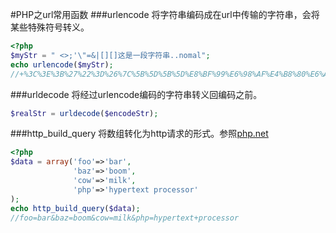 #PHP之url常用函数
###urlencode
将字符串编码成在url中传输的字符串，会将某些特殊符号转义。
```php
<?php
$myStr = " <>;'\"=&|[][]这是一段字符串..nomal";
echo urlencode($myStr);
//+%3C%3E%3B%27%22%3D%26%7C%5B%5D%5B%5D%E8%BF%99%E6%98%AF%E4%B8%80%E6%AE%B5%E5%AD%97%E7%AC%A6%E4%B8%B2..nomal
```
###urldecode
将经过urlencode编码的字符串转义回编码之前。
```php
$realStr = urldecode($encodeStr);
```
###http_build_query
将数组转化为http请求的形式。参照[php.net](http://php.net/manual/en/function.http-build-query.php)
```php
<?php
$data = array('foo'=>'bar',
              'baz'=>'boom',
              'cow'=>'milk',
              'php'=>'hypertext processor'
);
echo http_build_query($data);
//foo=bar&baz=boom&cow=milk&php=hypertext+processor
```